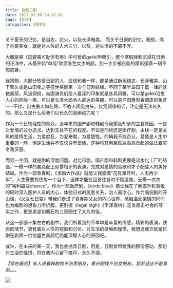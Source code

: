 ```yaml
---
title: 我看日剧
date: 2017-02-08 14:02:02
tags: [影评]
categories: [随笔]
---
```


关于夏天的记忆，是浴衣，花火，以及长泽雅美。
而关于日剧的记忆，我想，除了帅哥美女，就是对人性的入木三分，以及，对生活的不离不弃。

<!-- more -->

大概是被《逃避虽可耻但有用》中可爱的gakki所吸引，整个寒假我都沉浸在日剧的汪洋中，从最开始“单纯”欣赏各色女主的颜，到一步步被日剧的精彩攥着一刻不想脱身。

我猜想，大部分热爱日剧的人，应该和我一样，都是通过新垣结衣、长泽雅美、山下智久或是山田孝之等盛世美颜第一次与日剧结缘。不同于某半岛国千篇一律的妖艳美丽，风流倜傥，岛国演员们给人最深的印象就是各具风骚，可以是gakki治愈人心的回眸一笑，可以是长泽大妈令人痴迷的美腿，可以是户田惠梨香调皮的兔牙······不过，自古美人如名将，不教人间见白头，仅凭颜值的话，注定是无法长久的。那么又是什么给我们以长久的追剧动力呢？

作为一个比较理性的观众，近年来的国产剧和韩剧令我望而却步的主要原因，一是对爱情的过分追求，达到无处不在的程度。不论是刑侦还是医疗剧，主线一定是主角的爱情生活，为爱痴狂，为爱奉献，为爱牺牲。的确我不能否认，爱情是人生中重要的一环，但是生活并不仅仅只有爱情，这种将其剥离然后高高贡起的做法着实令我厌恶。

而另一主因，就是剧的深度问题。对比日剧，国产剧和韩剧更像是流水化工厂的结晶，一模一样的套路配上似曾相识的表演，完成对爱情的讴歌和才子配佳人的美好结局。作为一部青春剧，《求婚大作战》就能让我感慨“花有重开时，人无再少年”，人生需要抓住每一个当下，这样才能在回首往昔时不留遗憾，无需一次次的“哈利路亚chance”。作为一部医疗剧，《code blue》能让我在了解直升机救援的同时深入医护人员的内心，体验日式的医患关系，治人需治心。作为脑洞剧的开山怪，《父女七日变》带我们走进了青春期父女的内心世界，感触温润亲情的同时也为编剧的想象力所折服。更别提《legal high》《半泽直树》这类直击社会的写实之作，更是用坚如磐石的三观圈住了大片的饭。

从这一部部十集左右的剧中，我们所看到的不单单是丰富的情感，精彩的表演，跌宕的情节，更有着对人性的挖掘和讨论，对生活的感触和憧憬，我想这或许就是日剧在剥离一位位盛世美颜后仍能深攥人心的原因吧。

或许，在未来的某一天，我也会抛弃日剧，但是，日剧曾带给我的那份感动，那份对生活的憧憬，将在我内心留下烙印，永久不褪。



*【写在最后】有人说看韩剧找不到男朋友，看日剧找不到女朋友。我希望这不是真的。。。*

![](https://oh1ulkf4j.qnssl.com/p2398165751.jpg)